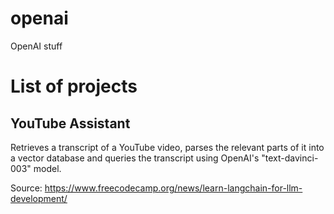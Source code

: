 # openai
OpenAI stuff

# List of projects

## YouTube Assistant
Retrieves a transcript of a YouTube video, parses the relevant parts of it into a vector database and queries the transcript using OpenAI's "text-davinci-003" model.

Source: https://www.freecodecamp.org/news/learn-langchain-for-llm-development/

